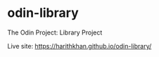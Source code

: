 # odin-library
The Odin Project: Library Project

Live site: https://harithkhan.github.io/odin-library/